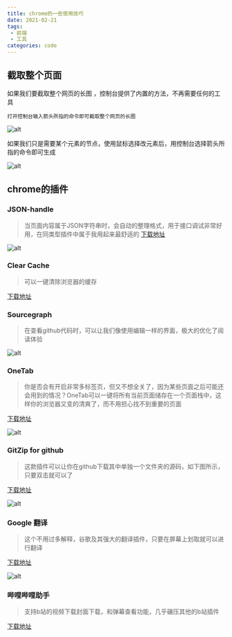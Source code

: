 ```yaml
---
title: chrome的一些使用技巧
date: 2021-02-21
tags:
 - 前端
 - 工具
categories: code
---
```



## 截取整个页面
如果我们要截取整个网页的长图 ，控制台提供了内置的方法，不再需要任何的工具

`打开控制台输入箭头所指的命令即可截取整个网页的长图`

![alt](//image.woai996.com/picgo/20210221160912.png)

如果我们只是需要某个元素的节点，使用鼠标选择改元素后，用控制台选择箭头所指的命令即可生成

![alt](//image.woai996.com/picgo/20210221161351.png)



## chrome的插件

### JSON-handle
> 当页面内容属于JSON字符串时，会自动的整理格式，用于接口调试非常好用，在同类型插件中属于我用起来最舒适的 [下载地址](https://chrome.google.com/webstore/detail/json-handle/iahnhfdhidomcpggpaimmmahffihkfnj?hl=zh-CN)



![alt](//image.woai996.com/picGo/20210227071410.png)



### Clear Cache
> 可以一键清除浏览器的缓存

[下载地址](https://chrome.google.com/webstore/detail/clear-cache/cppjkneekbjaeellbfkmgnhonkkjfpdn?hl=zh-CN)

### Sourcegraph
> 在查看github代码时，可以让我们像使用编辑一样的界面，极大的优化了阅读体验

![alt](//image.woai996.com/picGo/20210227071650.png)

### OneTab
> 你是否会有开启非常多标签页，但又不想全关了，因为某些页面之后可能还会用到的情况？OneTab可以一键将所有当前页面储存在一个页面栈中，这样你的浏览器又变的清爽了，而不用担心找不到重要的页面

[下载地址](https://chrome.google.com/webstore/detail/onetab/chphlpgkkbolifaimnlloiipkdnihall?hl=zh-CN)

![alt](//image.woai996.com/picGo/20210227072045.png)

### GitZip for github 
> 这款插件可以让你在github下载其中单独一个文件夹的源码，如下图所示，只要双击就可以了


[下载地址](https://chrome.google.com/webstore/detail/gitzip-for-github/ffabmkklhbepgcgfonabamgnfafbdlkn?hl=zh_CN)

![alt](//image.woai996.com/picGo/20210227075130.png)

### Google 翻译
> 这个不用过多解释，谷歌及其强大的翻译插件，只要在屏幕上划取就可以进行翻译

[下载地址](https://chrome.google.com/webstore/detail/google-translate/aapbdbdomjkkjkaonfhkkikfgjllcleb?hl=zh_CN)


![alt](//image.woai996.com/picGo/20210227075651.png)

### 哔哩哔哩助手

> 支持b站的视频下载封面下载，和弹幕查看功能，几乎碾压其他的b站插件

[下载地址](https://chrome.google.com/webstore/detail/%E5%93%94%E5%93%A9%E5%93%94%E5%93%A9%E5%8A%A9%E6%89%8B%EF%BC%9Abilibilicom-%E7%BB%BC%E5%90%88%E8%BE%85%E5%8A%A9%E6%89%A9%E5%B1%95/kpbnombpnpcffllnianjibmpadjolanh/related?hl=zh_CN)


